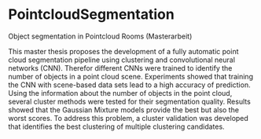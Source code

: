 # PointcloudSegmentation
Object segmentation in Pointcloud Rooms (Masterarbeit)

This master thesis proposes the development of a fully automatic point cloud
segmentation pipeline using clustering and convolutional neural networks
(CNN). Therefor different CNNs were trained to identify the number of
objects in a point cloud scene. Experiments showed that training the CNN
with scene-based data sets lead to a high accuracy of prediction. Using the
information about the number of objects in the point cloud, several cluster
methods were tested for their segmentation quality. Results showed that the
Gaussian Mixture models provide the best but also the worst scores. To
address this problem, a cluster validation was developed that identifies the
best clustering of multiple clustering candidates.
